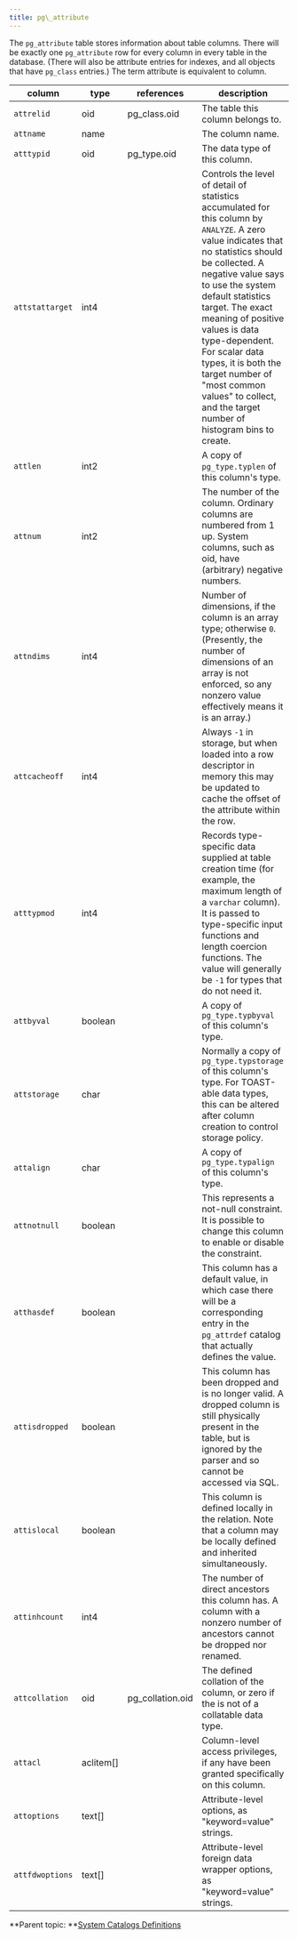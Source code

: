 ```yaml
---
title: pg\_attribute 
---
```


The `pg_attribute` table stores information about table columns. There will be exactly one `pg_attribute` row for every column in every table in the database. \(There will also be attribute entries for indexes, and all objects that have `pg_class` entries.\) The term attribute is equivalent to column.

|column|type|references|description|
|------|----|----------|-----------|
|`attrelid`|oid|pg\_class.oid|The table this column belongs to.|
|`attname`|name| |The column name.|
|`atttypid`|oid|pg\_type.oid|The data type of this column.|
|`attstattarget`|int4| |Controls the level of detail of statistics accumulated for this column by `ANALYZE`. A zero value indicates that no statistics should be collected. A negative value says to use the system default statistics target. The exact meaning of positive values is data type-dependent. For scalar data types, it is both the target number of "most common values" to collect, and the target number of histogram bins to create.|
|`attlen`|int2| |A copy of `pg_type.typlen` of this column's type.|
|`attnum`|int2| |The number of the column. Ordinary columns are numbered from 1 up. System columns, such as oid, have \(arbitrary\) negative numbers.|
|`attndims`|int4| |Number of dimensions, if the column is an array type; otherwise `0`. \(Presently, the number of dimensions of an array is not enforced, so any nonzero value effectively means it is an array.\)|
|`attcacheoff`|int4| |Always `-1` in storage, but when loaded into a row descriptor in memory this may be updated to cache the offset of the attribute within the row.|
|`atttypmod`|int4| |Records type-specific data supplied at table creation time \(for example, the maximum length of a `varchar` column\). It is passed to type-specific input functions and length coercion functions. The value will generally be `-1` for types that do not need it.|
|`attbyval`|boolean| |A copy of `pg_type.typbyval` of this column's type.|
|`attstorage`|char| |Normally a copy of `pg_type.typstorage` of this column's type. For TOAST-able data types, this can be altered after column creation to control storage policy.|
|`attalign`|char| |A copy of `pg_type.typalign` of this column's type.|
|`attnotnull`|boolean| |This represents a not-null constraint. It is possible to change this column to enable or disable the constraint.|
|`atthasdef`|boolean| |This column has a default value, in which case there will be a corresponding entry in the `pg_attrdef` catalog that actually defines the value.|
|`attisdropped`|boolean| |This column has been dropped and is no longer valid. A dropped column is still physically present in the table, but is ignored by the parser and so cannot be accessed via SQL.|
|`attislocal`|boolean| |This column is defined locally in the relation. Note that a column may be locally defined and inherited simultaneously.|
|`attinhcount`|int4| |The number of direct ancestors this column has. A column with a nonzero number of ancestors cannot be dropped nor renamed.|
|`attcollation`|oid|pg\_collation.oid|The defined collation of the column, or zero if the is not of a collatable data type.|
|`attacl`|aclitem\[\]| |Column-level access privileges, if any have been granted specifically on this column.|
|`attoptions`|text\[\]| |Attribute-level options, as "keyword=value" strings.|
|`attfdwoptions`|text\[\]| |Attribute-level foreign data wrapper options, as "keyword=value" strings.|

**Parent topic: **[System Catalogs Definitions](../system_catalogs/catalog_ref-html.html)

